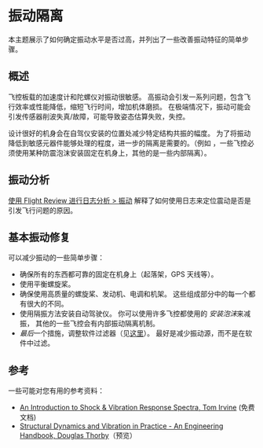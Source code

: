 # 振动隔离

本主题展示了如何确定振动水平是否过高，并列出了一些改善振动特征的简单步骤。

## 概述

飞控板载的加速度计和陀螺仪对振动很敏感。 高振动会引发一系列问题，包含飞行效率或性能降低，缩短飞行时间，增加机体磨损。 在极端情况下，振动可能会引发传感器削波失真/故障，可能导致姿态估算失败，失控。

设计很好的机身会在自驾仪安装的位置处减少特定结构共振的幅度。 为了将振动降低到敏感元器件能够处理的程度，进一步的隔离是需要的。（例如 ，一些飞控必须使用某种防震泡沫安装固定在机身上，其他的是一些内部隔离）。

## 振动分析

[使用 Flight Review 进行日志分析 > 振动](../log/flight_review.md#vibration) 解释了如何使用日志来定位震动是否是引发飞行问题的原因。

## 基本振动修复

可以减少振动的一些简单步骤：

- 确保所有的东西都可靠的固定在机身上（起落架，GPS 天线等）。
- 使用平衡螺旋桨。
- 确保使用高质量的螺旋桨、发动机、电调和机架。 这些组成部分中的每一个都有很大的不同。
- 使用隔振方法安装自动驾驶仪。 你可以使用许多飞控都使用的 *安装泡沫*来减振， 其他的一些飞控会有内部振动隔离机制。
- *最后*一个措施，调整软件过滤器（见[这里](../config_mc/racer_setup.md#filters)）。 最好是减少振动源，而不是在软件中过滤。

## 参考

一些可能对您有用的参考资料：

- [An Introduction to Shock & Vibration Response Spectra, Tom Irvine](http://www.vibrationdata.com/tutorials2/srs_intr.pdf) (免费文档)
- [Structural Dynamics and Vibration in Practice - An Engineering Handbook, Douglas Thorby](https://books.google.ch/books?id=PwzDuWDc8AgC&printsec=frontcover)（预览）